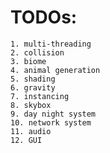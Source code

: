 # TODOs:
	1. multi-threading
	2. collision
	3. biome
	4. animal generation
	5. shading
	6. gravity
	7. instancing
	8. skybox
	9. day night system
	10. network system
	11. audio
	12. GUI